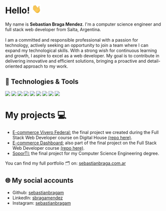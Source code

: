 # Hello! <img src="https://raw.githubusercontent.com/sebastianbragam/sebastianbragam/master/wave.gif" width="30px" height="30px" />

My name is **Sebastian Braga Mendez**. I'm a computer science engineer and full stack web developer from Salta, Argentina. 
<br/> <br/> 
I am a committed and responsible professional with a passion for technology, actively seeking an opportunity to join a team where I can expand my technological skills. With a strong wish for continuous learning and growth, I aspire to excel as a web developer. My goal is to contribute in delivering innovative and efficient solutions, bringing a proactive and detail-oriented approach to my work.

<!-- end -->

## 🔧 Technologies & Tools
![](https://img.shields.io/badge/JavaScript-informational?style=flat&logo=javascript&logoColor=white&color=2bbc8a)
![](https://img.shields.io/badge/NodeJS-informational?style=flat&logo=node.js&logoColor=white&color=2bbc8a)
![](https://img.shields.io/badge/Express-informational?style=flat&logo=express&logoColor=white&color=2bbc8a)
![](https://img.shields.io/badge/HTML-informational?style=flat&logo=HTML5&logoColor=white&color=2bbc8a)
![](https://img.shields.io/badge/CSS-informational?style=flat&logo=css3&logoColor=white&color=2bbc8a)
![](https://img.shields.io/badge/React-informational?style=flat&logo=React&logoColor=white&color=2bbc8a)
![](https://img.shields.io/badge/MySQL-informational?style=flat&logo=MySQL&logoColor=white&color=2bbc8a)
![](https://img.shields.io/badge/MSSQLServer-informational?style=flat&logo=microsoftsqlserver&logoColor=white&color=2bbc8a)
![](https://img.shields.io/badge/APIs-informational?style=flat&logoColor=white&color=2bbc8a)

<!-- end -->

# My projects 💻 
- [E-commerce Vivero Federal:](https://viverofederal.sebastianbraga.com.ar/) the final project we created during the Full Stack Web Developer course on Digital House [(repo here)](https://github.com/sebastianbragam/grupo_10_ViveroFederal). 
- [E-commerce Dashboard:](https://viverofederal-dashboard.sebastianbraga.com.ar/) also part of the final project on the Full Stack Web Developer course [(repo here)](https://github.com/sebastianbragam/grupo_10_ViveroFederal_dashboard).
- [SoporTI:](https://github.com/sebastianbragam/SoporTI) the final project for my Computer Science Engineering degree.

<!-- end -->

You can find my full portfolio 🗂️ on: [sebastianbraga.com.ar](https://sebastianbraga.com.ar/)


<!-- links to your social media accounts -->

## 🌐 My social accounts

- Github: [sebastianbragam](https://github.com/sebastianbragam)
- LinkedIn: [sbragamendez](https://www.linkedin.com/in/sbragamendez/)
- Instagram: [sebastianbragam](https://www.instagram.com/sebastianbragam/)

<!-- end -->

<!-- Resources -->
<!-- Icons: https://simpleicons.org/ -->
<!-- Emojis: https://emojipedia.org/emoji/ -->
<!-- HTML Emojis: https://www.fileformat.info/index.htm -->
<!-- Shields: https://shields.io/ -->
<!-- Awesome GitHub Profile README: https://github.com/abhisheknaiidu/awesome-github-profile-readme -->
